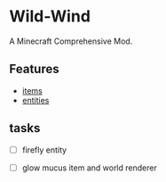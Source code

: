 # Wild-Wind
A Minecraft Comprehensive Mod.

## Features


- [items](readme/items/list.md)
- [entities](readme/entities/list.md)

## tasks
- [ ] firefly entity
- [ ] glow mucus item and world renderer

